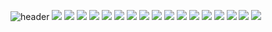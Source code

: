 ![header](https://capsule-render.vercel.app/api?type=soft&color=auto&height=210&section=header&text=Hello%20Stranger&fontSize=70&animation=fadeIn)
<img src="https://img.shields.io/badge/html5-black?style=flat-square&logo=html5&logoColor=#F43059"/>
<img src="https://img.shields.io/badge/css3-black?style=flat-square&logo=css3&logoColor=#48B0F1"/>
<img src="https://img.shields.io/badge/bootstrap-black?style=flat-square&logo=bootstrap&logoColor=#7952B3"/>
<img src="https://img.shields.io/badge/javascript-black?style=flat-square&logo=javascript&logoColor=#F7DF1E"/>
<img src="https://img.shields.io/badge/cs-black?style=flat-square&logo=cs&logoColor=#F7DF1E"/>
<img src="https://img.shields.io/badge/.net-black?style=flat-square&logo=.net&logoColor=#F7DF1E"/>
<img src="https://img.shields.io/badge/java-black?style=flat-square&logo=Buy%20Me%20A%20Coffee&logoColor=#139BB4"/>
<img src="https://img.shields.io/badge/spring-black?style=flat-square&logo=spring&logoColor=#6DB33F"/>
<img src="https://img.shields.io/badge/springboot-black?style=flat-square&logo=springboot&logoColor=#6DB33F"/>
<img src="https://img.shields.io/badge/nodejs-black?style=flat-square&logo=nodedotjs&logoColor=#339933"/>
<img src="https://img.shields.io/badge/express-black?style=flat-square&logo=express&logoColor=#000000"/>
<img src="https://img.shields.io/badge/react-black?style=flat-square&logo=react&logoColor=#61DAFB"/>
<img src="https://img.shields.io/badge/linux-black?style=flat-square&logo=linux&logoColor=#FCC624"/>
<img src="https://img.shields.io/badge/oracle-black?style=flat-square&logo=oracle&logoColor=#57B685"/>
<img src="https://img.shields.io/badge/mysql-black?style=flat-square&logo=mysql&logoColor=#4479A1"/>
<img src="https://img.shields.io/badge/mssql-black?style=flat-square&logo=microsoftsqlserver&logoColor=#CC2927"/>
<img src="https://img.shields.io/badge/tistory-black?style=flat-square&logo=tistory&logoColor=#57B685"/>
